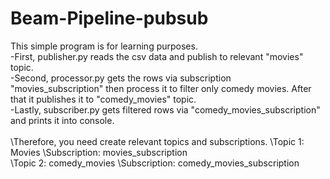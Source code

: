 # Beam-Pipeline-pubsub

This simple program is for learning purposes. \
-First, publisher.py reads the csv data and publish to relevant "movies" topic. \
-Second, processor.py gets the rows via subscription "movies_subscription" then process it to filter only comedy movies. After that it publishes it to "comedy_movies" topic.\
-Lastly, subscriber.py gets filtered rows via "comedy_movies_subscription" and prints it into console.\
\
\Therefore, you need create relevant topics and subscriptions.
\Topic 1: Movies
\Subscription: movies_subscription
\
\Topic 2: comedy_movies
\Subscription: comedy_movies_subscription
